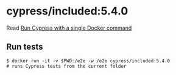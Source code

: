 <!--
WARNING: this file was autogenerated by generate-included-image.js using

    npm run add:included -- 5.4.0 cypress/browsers:node12.19.0-chrome86-ff82
-->

# cypress/included:5.4.0

Read [Run Cypress with a single Docker command][blog post url]

## Run tests

```shell
$ docker run -it -v $PWD:/e2e -w /e2e cypress/included:5.4.0
# runs Cypress tests from the current folder
```

[blog post url]: https://www.cypress.io/blog/2019/05/02/run-cypress-with-a-single-docker-command/
